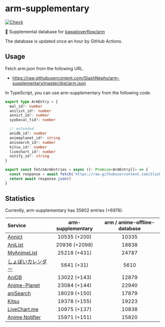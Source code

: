 # arm-supplementary

[![Check](https://github.com/SlashNephy/arm-supplementary/actions/workflows/check-node.yml/badge.svg)](https://github.com/SlashNephy/arm-supplementary/actions/workflows/check-node.yml)

💊 Supplemental database for [kawaiioverflow/arm](https://github.com/kawaiioverflow/arm)

The database is updated once an hour by GitHub Actions.

## Usage

Fetch arm.json from the following URL.

- https://raw.githubusercontent.com/SlashNephy/arm-supplementary/master/dist/arm.json

In TypeScript, you can use arm-supplementary from the following code.

```TypeScript
export type ArmEntry = {
  mal_id?: number
  anilist_id?: number
  annict_id?: number
  syobocal_tid?: number

  // extended
  anidb_id?: number
  animeplanet_id?: string
  anisearch_id?: number
  kitsu_id?: number
  livechart_id?: number
  notify_id?: string
}

export const fetchArmEntries = async (): Promise<ArmEntry[]> => {
  const response = await fetch('https://raw.githubusercontent.com/SlashNephy/arm-supplementary/master/dist/arm.json')
  return await response.json()
}
```

## Statistics

Currently, arm-supplementary has 35802 entries (+6976).

| Service                                     | arm-supplementary | arm / anime-offline-database |
| :------------------------------------------ | :---------------: | :--------------------------: |
| [Annict](https://annict.com)                |   10535 (+200)    |            10335             |
| [AniList](https://anilist.co)               |   20936 (+2098)   |            18838             |
| [MyAnimeList](https://myanimelist.net)      |   25218 (+431)    |            24787             |
| [しょぼいカレンダー](https://cal.syoboi.jp) |    5641 (+31)     |             5610             |
| [AniDB](https://anidb.net)                  |   13022 (+143)    |            12879             |
| [Anime-Planet](https://anime-planet.com)    |   23084 (+144)    |            22940             |
| [aniSearch](https://anisearch.com)          |   18029 (+150)    |            17879             |
| [Kitsu](https://kitsu.io)                   |   19378 (+155)    |            19223             |
| [LiveChart.me](https://livechart.me)        |   10975 (+137)    |            10838             |
| [Anime Notifier](https://notify.moe)        |   15971 (+151)    |            15820             |
